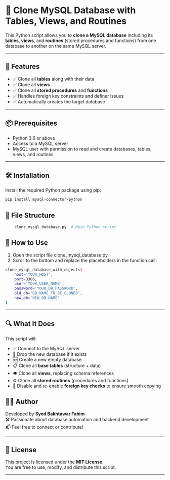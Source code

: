 # 🐬 Clone MySQL Database with Tables, Views, and Routines

This Python script allows you to **clone a MySQL database** including its **tables**, **views**, and **routines** (stored procedures and functions) from one database to another on the same MySQL server.

---

## 📌 Features

- ✅ Clone all **tables** along with their data
- ✅ Clone all **views**
- ✅ Clone all **stored procedures** and **functions**
- ✅ Handles foreign key constraints and definer issues
- ✅ Automatically creates the target database

---

## 📦 Prerequisites

- Python 3.6 or above
- Access to a MySQL server
- MySQL user with permission to read and create databases, tables, views, and routines

---

## 🛠 Installation

Install the required Python package using pip:

```bash
pip install mysql-connector-python
```

## 📂 File Structure
```bash 
    clone_mysql_database.py  # Main Python script
```
## 🚀 How to Use
1. Open the script file clone_mysql_database.py.
2. Scroll to the bottom and replace the placeholders in the function call:

```bash
clone_mysql_database_with_objects(
    host='YOUR_HOST',
    port=3306,
    user='YOUR_USER_NAME',
    password='YOUR_DB_PASSWORD',
    old_db='DB_NAME_TO_BE_CLONED',
    new_db='NEW_DB_NAME'
)
```

---

## 🔍 What It Does

This script will:

- ✅ Connect to the MySQL server
- 🔄 Drop the new database if it exists
- 🆕 Create a new empty database
- 📋 Clone all **base tables** (structure + data)
- 👁️ Clone all **views**, replacing schema references
- ⚙️ Clone all **stored routines** (procedures and functions)
- 🔐 Disable and re-enable **foreign key checks** to ensure smooth copying

## 👨‍💻 Author

Developed by **Syed Bakhtawar Fahim**  
🛠 Passionate about database automation and backend development  
📬 Feel free to connect or contribute!

---

## 📃 License

This project is licensed under the **MIT License**.  
You are free to use, modify, and distribute this script.

---

